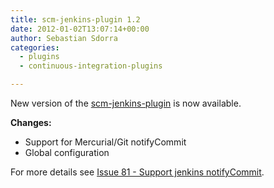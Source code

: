 ```yaml
---
title: scm-jenkins-plugin 1.2
date: 2012-01-02T13:07:14+00:00
author: Sebastian Sdorra
categories:
  - plugins
  - continuous-integration-plugins

---
```

New version of the [scm-jenkins-plugin](https://github.com/scm-manager/scm-jenkins-plugin) is now available.

**Changes:**

- Support for Mercurial/Git notifyCommit
- Global configuration

For more details see [Issue 81 - Support jenkins notifyCommit](https://github.com/scm-manager/scm-manager/issues/81).

